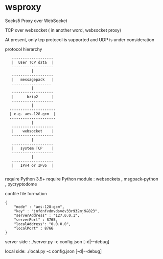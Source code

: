 # wsproxy
Socks5 Proxy over WebSocket

TCP over websocket ( in another word, websocket proxy)

At present, only  tcp protocol is supported and UDP is under consideration


protocol hierarchy
        
       -------------------
       |  User TCP data  |
       -------------------
                |
       -------------------
       |   messagepack   |
       ------------------
                |
       -------------------
       |      bzip2      |
       -------------------
                |
      ---------------------
      | e.g. aes-128-gcm  |
      ---------------------
                |
       -------------------
       |    websocket    |
       -------------------
                |
       -------------------
       |   system TCP    |
       -------------------
                |
       -------------------
       |   IPv4 or IPv6  |
       -------------------


require Python 3.5+
require Python module : websockets , msgpack-python , pycryptodome


confile file formation
    
    {
        "mode" : "aes-128-gcm",
        "key" : "jnfdnfvdnvdsvdv33r932mj9&023",
        "serverAddress" : "127.0.0.1",
        "serverPort" : 8765,
        "localAddress": "0.0.0.0",
        "localPort" : 8766
    }


server side :
    ./server.py -c config.json [-d|--debug]

local side:
    ./local.py -c config.json  [-d|--debug]